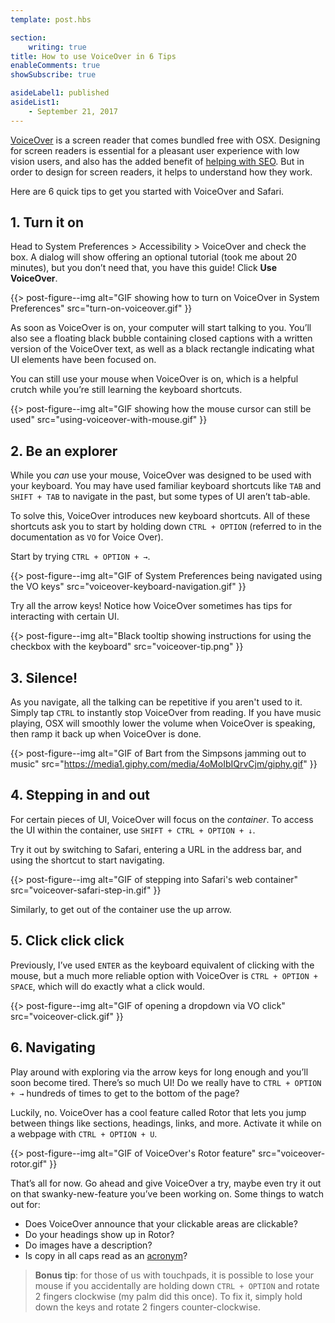 ```yaml
---
template: post.hbs

section:
    writing: true
title: How to use VoiceOver in 6 Tips
enableComments: true
showSubscribe: true

asideLabel1: published
asideList1:
    - September 21, 2017
---
```


[VoiceOver](https://www.apple.com/accessibility/mac/vision/) is a screen reader that comes bundled free with OSX. Designing for screen readers is essential for a pleasant user experience with low vision users, and also has the added benefit of [helping with SEO](https://moz.com/blog/accessibility-seo-1). But in order to design for screen readers, it helps to understand how they work.

Here are 6 quick tips to get you started with VoiceOver and Safari.

## 1. Turn it on

Head to System Preferences > Accessibility > VoiceOver and check the box. A dialog will show offering an optional tutorial (took me about 20 minutes), but you don’t need that, you have this guide! Click **Use VoiceOver**.

{{> post-figure--img
    alt="GIF showing how to turn on VoiceOver in System Preferences"
    src="turn-on-voiceover.gif"
}}

As soon as VoiceOver is on, your computer will start talking to you. You’ll also see a floating black bubble containing closed captions with a written version of the VoiceOver text, as well as a black rectangle indicating what UI elements have been focused on.

You can still use your mouse when VoiceOver is on, which is a helpful crutch while you’re still learning the keyboard shortcuts.

{{> post-figure--img
    alt="GIF showing how the mouse cursor can still be used"
    src="using-voiceover-with-mouse.gif"
}}

## 2. Be an explorer

While you *can* use your mouse, VoiceOver was designed to be used with your keyboard. You may have used familiar keyboard shortcuts like `TAB` and `SHIFT + TAB` to navigate in the past, but some types of UI aren’t tab-able.

To solve this, VoiceOver introduces new keyboard shortcuts. All of these shortcuts ask you to start by holding down `CTRL + OPTION` (referred to in the documentation as `VO` for Voice Over).

Start by trying `CTRL + OPTION + →`.

{{> post-figure--img
    alt="GIF of System Preferences being navigated using the VO keys"
    src="voiceover-keyboard-navigation.gif"
}}

Try all the arrow keys! Notice how VoiceOver sometimes has tips for interacting with certain UI.

{{> post-figure--img
    alt="Black tooltip showing instructions for using the checkbox with the keyboard"
    src="voiceover-tip.png"
}}

## 3. Silence!

As you navigate, all the talking can be repetitive if you aren't used to it. Simply tap `CTRL` to instantly stop VoiceOver from reading. If you have music playing, OSX will smoothly lower the volume when VoiceOver is speaking, then ramp it back up when VoiceOver is done.

{{> post-figure--img
    alt="GIF of Bart from the Simpsons jamming out to music"
    src="https://media1.giphy.com/media/4oMoIbIQrvCjm/giphy.gif"
}}

## 4. Stepping in and out

For certain pieces of UI, VoiceOver will focus on the *container*. To access the UI within the container, use `SHIFT + CTRL + OPTION + ↓`.

Try it out by switching to Safari, entering a URL in the address bar, and using the shortcut to start navigating.

{{> post-figure--img
    alt="GIF of stepping into Safari's web container"
    src="voiceover-safari-step-in.gif"
}}

Similarly, to get out of the container use the up arrow.

## 5. Click click click

Previously, I’ve used `ENTER` as the keyboard equivalent of clicking with the mouse, but a much more reliable option with VoiceOver is `CTRL + OPTION + SPACE`, which will do exactly what a click would.

{{> post-figure--img
    alt="GIF of opening a dropdown via VO click"
    src="voiceover-click.gif"
}}

## 6. Navigating

Play around with exploring via the arrow keys for long enough and you’ll soon become tired. There’s so much UI! Do we really have to `CTRL + OPTION + →` hundreds of times to get to the bottom of the page?

Luckily, no. VoiceOver has a cool feature called Rotor that lets you jump between things like sections, headings, links, and more. Activate it while on a webpage with `CTRL + OPTION + U`.

{{> post-figure--img
    alt="GIF of VoiceOver's Rotor feature"
    src="voiceover-rotor.gif"
}}

That’s all for now. Go ahead and give VoiceOver a try, maybe even try it out on that swanky-new-feature you’ve been working on. Some things to watch out for:

- Does VoiceOver announce that your clickable areas are clickable?
- Do your headings show up in Rotor?
- Do images have a description?
- Is copy in all caps read as an [acronym](https://stackoverflow.com/questions/28549307/apple-voiceover-reading-words-as-acronyms-can-this-be-controlled)?

> **Bonus tip**: for those of us with touchpads, it is possible to lose your mouse if you accidentally are holding down `CTRL + OPTION` and rotate 2 fingers clockwise (my palm did this once). To fix it, simply hold down the keys and rotate 2 fingers counter-clockwise.
